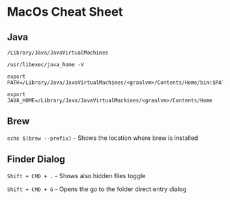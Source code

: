 # MacOs Cheat Sheet

## Java

```
/Library/Java/JavaVirtualMachines

/usr/libexec/java_home -V

export PATH=/Library/Java/JavaVirtualMachines/<graalvm>/Contents/Home/bin:$PATH

export JAVA_HOME=/Library/Java/JavaVirtualMachines/<graalvm>/Contents/Home
```

## Brew

`echo $(brew --prefix)` - Shows the location where brew is installed

## Finder Dialog

`Shift + CMD + .` - Shows also hidden files toggle

`Shift + CMD + G` - Opens the go to the folder direct entry dialog 
